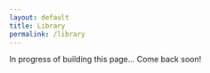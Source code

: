 ```yaml
---
layout: default
title: Library
permalink: /library
---
```


In progress of building this page... Come back soon!
